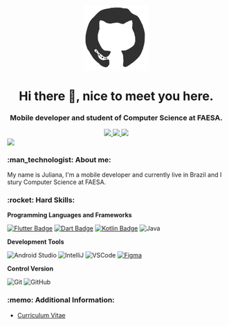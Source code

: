 
<div align="center">
<img src="https://github.com/busatoju/busatoju/blob/master/octo.gif" alt="GitHub Logo" width="150" height="150" />
</div>

<h1 align="center"> Hi there 👋, nice to meet you here.</h1>
<h3 align="center"> Mobile developer and student of Computer Science at FAESA. </h3>


<div align="center">    
  <a href="https://github.com/busatoju" alt="github" target="_blank">
    <img src="https://img.shields.io/badge/GitHub-000000?&style=flat-square&logo=GitHub&logoColor=white">
  </a>
  
  <a href="https://www.linkedin.com/in/juliana-busato-669664142" alt="linkedin" target="_blank">
    <img src="https://img.shields.io/badge/LinkedIn-%230077B5.svg?&style=flat-square&logo=linkedin&logoColor=white">
  </a>
  
  <a href="mailto:busatoju@gmail.com" alt="gmail" target="_blank">
    <img src="https://img.shields.io/badge/-Gmail-FF0000?style=flat-square&labelColor=FF0000&logo=gmail&logoColor=white&link=mailto:busatoju@gmail.com" />
  </a>
</div>

<a href="https://github.com/busatoju/busatoju">
  <img align="center" src="https://github-readme-stats.vercel.app/api?username=busatoju&show_icons=true&line_height=27&count_private=true&title_color=ffffff&text_color=c9cacc&icon_color=9400D3&bg_color=1d1f21&hide=contribs,issues,prs"/>
</a>

<h3 align="left"> :man_technologist:&nbsp;About me:</h3>
My name is Juliana, I'm a mobile developer and currently live in Brazil and I stury Computer Science at FAESA. 


<h3 align="left"> :rocket:&nbsp;Hard Skills:</h3>

**Programming Languages and Frameworks**


[![Flutter Badge](https://img.shields.io/badge/-Flutter-333333?style=flat&logo=Flutter&logoColor=02569B)](https://flutter.dev)
[![Dart Badge](https://img.shields.io/badge/-Dart-333333?style=flat&logo=Dart&logoColor=0175C2)](https://dart.dev)
[![Kotlin Badge](https://img.shields.io/badge/-Kotlin-333333?style=flat&logo=Kotlin&logoColor=7F52FF)](https://kotlinlang.org)
![Java](https://img.shields.io/badge/-Java-333333?style=flat&logo=Java&logoColor=007396)

**Development Tools**

  ![Android Studio](https://img.shields.io/badge/-Android%20Studio-333333?style=flat&logo=Android-Studio)
  ![IntelliJ](https://img.shields.io/badge/-IntelliJ%20IDEA-333333?style=flat&logo=intellij-idea&logoColor=FFFFF)
  ![VSCode](https://img.shields.io/badge/-VSCode-333333?style=flat&logo=Visual-Studio-Code&logoColor=007ACC) 
  [![Figma](https://img.shields.io/badge/-Figma-333333?style=flat&logo=figma)](https://www.figma.com)
  
**Control Version**
  
  ![Git](https://img.shields.io/badge/-Git-333333?style=flat&logo=git)
  ![GitHub](https://img.shields.io/badge/-GitHub-333333?style=flat&logo=github)
 
 
 <h3 align="left"> :memo:&nbsp;Additional Information:</h3>

- [Curriculum Vitae](https://github.com/busatoju/busatoju/blob/master/Profile.pdf)






